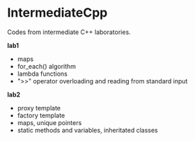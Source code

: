 # IntermediateCpp
Codes from intermediate C++ laboratories.

**lab1**
- maps
- for_each() algorithm
- lambda functions 
- ">>" operator overloading and reading from standard input


**lab2**
- proxy template
- factory template
- maps, unique pointers
- static methods and variables, inheritated classes
